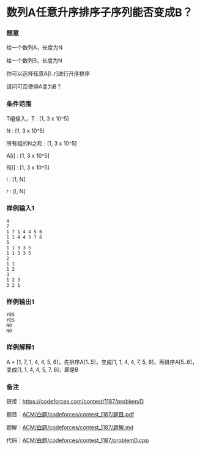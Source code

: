 # 数列A任意升序排序子序列能否变成B？

### 题意

给一个数列A，长度为N

给一个数列B，长度为N

你可以选择任意A[l..r]进行升序排序

请问可否使得A变为B？

### 条件范围

T组输入，T : [1, 3 x 10^5]

N : [1, 3 x 10^5]

所有组的N之和 : [1, 3 x 10^5]

A[i] : [1, 3 x 10^5]

B[i] : [1, 3 x 10^5]

l : [1, N]

r : [l, N]

### 样例输入1

```
4
7
1 7 1 4 4 5 6
1 1 4 4 5 7 6
5
1 1 3 3 5
1 1 3 3 5
2
1 1
1 2
3
1 2 3
3 2 1
```

### 样例输出1

```
YES
YES
NO
NO
```

### 样例解释1

A = [1, 7, 1, 4, 4, 5, 6]，先排序A[1..5]，变成[1, 1, 4, 4, 7, 5, 6]，再排序A[5..6]，变成[1, 1, 4, 4, 5, 7, 6]，即是B

### 备注

链接：https://codeforces.com/contest/1187/problem/D

题目：[ACM/白题/codeforces/contest_1187/题目.pdf](https://github.com/peteryuanpan/notebook/blob/master/ACM/%E7%99%BD%E9%A2%98/codeforces/contest_1187/%E9%A2%98%E7%9B%AE.pdf)

题解：[ACM/白题/codeforces/contest_1187/题解.md](https://github.com/peteryuanpan/notebook/blob/master/ACM/%E7%99%BD%E9%A2%98/codeforces/contest_1187/%E9%A2%98%E8%A7%A3.md)

代码：[ACM/白题/codeforces/contest_1187/problemD.cpp](https://github.com/peteryuanpan/notebook/blob/master/ACM/%E7%99%BD%E9%A2%98/codeforces/contest_1187/problemD.cpp)
